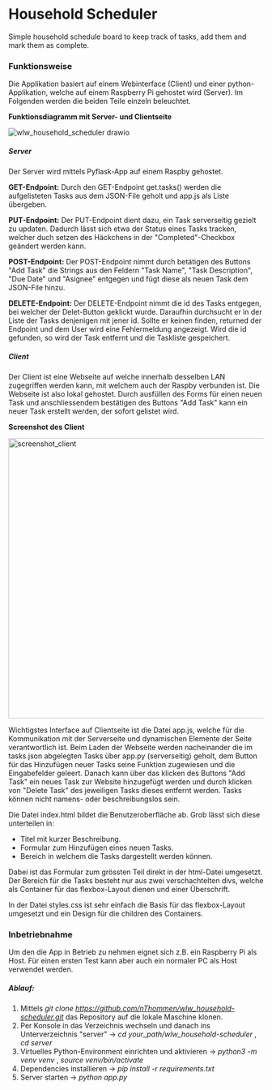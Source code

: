 # Household Scheduler

Simple household schedule board to keep track of tasks, add them and mark them as complete.

### Funktionsweise

Die Applikation basiert auf einem Webinterface (Client) und einer python-Applikation, welche auf einem Raspberry Pi gehostet wird (Server). Im Folgenden werden die beiden Teile einzeln beleuchtet.

**Funktionsdiagramm mit Server- und Clientseite**


![wlw_household_scheduler drawio](https://github.com/user-attachments/assets/ee3cef2b-b762-4313-b55a-f84b8be9b62e)


##### Server

Der Server wird mittels Pyflask-App auf einem Raspby gehostet.

**GET-Endpoint:** Durch den GET-Endpoint get.tasks() werden die aufgelisteten Tasks aus dem JSON-File geholt und app.js als Liste übergeben.

**PUT-Endpoint:** Der PUT-Endpoint dient dazu, ein Task serverseitig gezielt zu updaten. Dadurch lässt sich etwa der Status eines Tasks tracken, welcher duch setzen des Häckchens in der "Completed"-Checkbox geändert werden kann. 

**POST-Endpoint:** Der POST-Endpoint nimmt durch betätigen des Buttons "Add Task" die Strings aus den Feldern "Task Name", "Task Description", "Due Date" und "Asignee" entgegen und fügt diese als neuen Task dem JSON-File hinzu.

**DELETE-Endpoint:** Der DELETE-Endpoint nimmt die id des Tasks entgegen, bei welcher der Delet-Button geklickt wurde. Daraufhin durchsucht er in der Liste der Tasks denjenigen mit jener id. Sollte er keinen finden, returned der Endpoint und dem User wird eine Fehlermeldung angezeigt. Wird die id gefunden, so wird der Task entfernt und die Taskliste gespeichert.

##### Client

Der Client ist eine Webseite auf welche innerhalb desselben LAN zugegriffen werden kann, mit welchem auch der Raspby verbunden ist. Die Webseite ist also lokal gehostet. Durch ausfüllen des Forms für einen neuen Task und anschliessendem bestätigen des Buttons "Add Task" kann ein neuer Task erstellt werden, der sofort gelistet wird.

**Screenshot des Client**

<img width="553" alt="screenshot_client" src="https://github.com/user-attachments/assets/204df59b-c2cf-4f5c-b56b-8a1f63056bb7" />



Wichtigstes Interface auf Clientseite ist die Datei app.js, welche für die Kommunikation mit der Serverseite und dynamischen Elemente der Seite verantwortlich ist. Beim Laden der Webseite werden nacheinander die im tasks.json abgelegten Tasks über app.py (serverseitig) geholt, dem Button für das Hinzufügen neuer Tasks seine Funktion zugewiesen und die Eingabefelder geleert. Danach kann über das klicken des Buttons "Add Task" ein neues Task zur Website hinzugefügt werden und durch klicken von "Delete Task" des jeweiligen Tasks dieses entfernt werden. Tasks können nicht namens- oder beschreibungslos sein.

Die Datei index.html bildet die Benutzeroberfläche ab. Grob lässt sich diese unterteilen in:

- Titel mit kurzer Beschreibung.
- Formular zum Hinzufügen eines neuen Tasks.
- Bereich in welchem die Tasks dargestellt werden können.

Dabei ist das Formular zum grössten Teil direkt in der html-Datei umgesetzt. Der Bereich für die Tasks besteht nur aus zwei verschachtelten divs, welche als Container für das flexbox-Layout dienen und einer Überschrift.

In der Datei styles.css ist sehr einfach die Basis für das flexbox-Layout umgesetzt und ein Design für die children des Containers.

### Inbetriebnahme

Um den die App in Betrieb zu nehmen eignet sich z.B. ein Raspberry Pi als Host. Für einen ersten Test kann aber auch ein normaler PC als Host verwendet werden.

##### Ablauf:

1. Mittels *git clone https://github.com/nThommen/wlw_household-scheduler.git* das Repository auf die lokale Maschine klonen.
2. Per Konsole in das Verzeichnis wechseln und danach ins Unterverzeichnis "server" -> *cd your_path/wlw_household-scheduler* , *cd server*
3. Virtuelles Python-Environment einrichten und aktivieren -> *python3 -m venv venv* , *source venv/bin/activate*
4. Dependencies installieren -> *pip install -r requirements.txt*
5. Server starten -> *python app.py*
